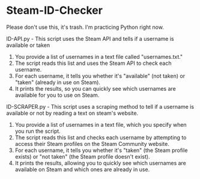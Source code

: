 # Steam-ID-Checker

Please don't use this, it's trash. I'm practicing Python right now.

ID-API.py -
This script uses the Steam API and tells if a username is available or taken

1. You provide a list of usernames in a text file called "usernames.txt."
2. The script reads this list and uses the Steam API to check each username.
3. For each username, it tells you whether it's "available" (not taken) or "taken" (already in use on Steam).
4. It prints the results, so you can quickly see which usernames are available for you to use on Steam.

ID-SCRAPER.py -
This script uses a scraping method to tell if a username is available or not by reading a text on steam's website.

1. You provide a list of usernames in a text file, which you specify when you run the script.
2. The script reads this list and checks each username by attempting to access their Steam profiles on the Steam Community website.
3. For each username, it tells you whether it's "taken" (the Steam profile exists) or "not taken" (the Steam profile doesn't exist).
4. It prints the results, allowing you to quickly see which usernames are available on Steam and which ones are already in use.